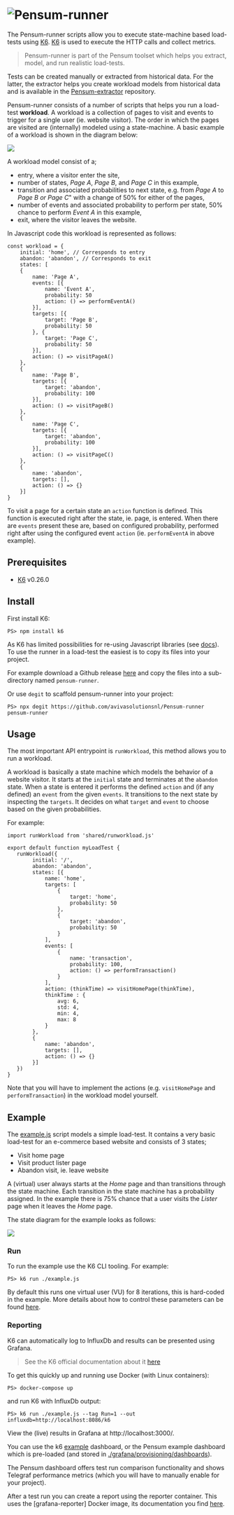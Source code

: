 # ![Pensum-runner](./logo.png)

The Pensum-runner scripts allow you to execute state-machine based load-tests using [K6](https://k6.io/).
[K6](https://k6.io/) is used to execute the HTTP calls and collect metrics.

> Pensum-runner is part of the Pensum toolset which helps you extract, model, and run realistic load-tests.

Tests can be created manually or extracted from historical data.
For the latter, the extractor helps you create workload models from historical data and is available in the [Pensum-extractor](https://github.com/avivasolutionsnl/Pensum-extractor) repository.

Pensum-runner consists of a number of scripts that helps you run a load-test **workload**. A workload is a collection of pages to visit and events to trigger for a single user (ie. website visitor). The order in which the pages are visited are (internally) modeled using a state-machine. A basic example of a workload is shown in the diagram below:

![](./workload.svg)

A workload model consist of a;
- entry, where a visitor enter the site,
- number of states, *Page A*, *Page B*, and *Page C* in this example,
- transition and associated probabilities to next state, e.g. from *Page A* to *Page B* *or* *Page C*" with a change of 50% for either of the pages,
- number of events and associated probability to perform per state, 50% chance to perform *Event A* in this example,
- exit, where the visitor leaves the website.

In Javascript code this workload is represented as follows:
```
const workload = {
    initial: 'home', // Corresponds to entry
    abandon: 'abandon', // Corresponds to exit
    states: [
    {
        name: 'Page A',
        events: [{
            name: 'Event A',
            probability: 50
            action: () => performEventA()
        }],
        targets: [{
            target: 'Page B',
            probability: 50
        }, {
            target: 'Page C',
            probability: 50
        }],
        action: () => visitPageA()
    }, 
    {
        name: 'Page B',
        targets: [{
            target: 'abandon',
            probability: 100
        }],
        action: () => visitPageB()
    },
    {
        name: 'Page C',
        targets: [{
            target: 'abandon',
            probability: 100
        }],
        action: () => visitPageC()
    },
    {
        name: 'abandon',
        targets: [],
        action: () => {}
    }]
}
```

To visit a page for a certain state an `action` function is defined. This function is executed right after the state, ie. page, is entered. When there are `events` present these are, based on configured probability, performed right after using the configured event `action` (ie. `performEventA` in above example).

## Prerequisites
- [K6](https://k6.io/) v0.26.0

## Install
First install K6:
```
PS> npm install k6
```

As K6 has limited possibilities for re-using Javascript libraries (see [docs](https://docs.k6.io/docs/modules)).
To use the runner in a load-test the easiest is to copy its files into your project.

For example download a Github release [here](https://github.com/avivasolutionsnl/Pensum-runner/releases) and copy the files into a sub-directory named `pensum-runner`.

Or use `degit` to scaffold pensum-runner into your project:
```
PS> npx degit https://github.com/avivasolutionsnl/Pensum-runner pensum-runner
```

## Usage
The most important API entrypoint is `runWorkload`, this method allows you to run a workload.

A workload is basically a state machine which models the behavior of a website visitor.
It starts at the `initial` state and terminates at the `abandon` state. When a state is entered it performs the defined `action` and (if any defined) an `event` from the given `events`. It transitions to the next state by inspecting the `targets`. It decides on what `target` and `event` to choose based on the given probabilities.

For example:
```
import runWorkload from 'shared/runworkload.js'

export default function myLoadTest {
   runWorkload({
        initial: '/',
        abandon: 'abandon',
        states: [{
            name: 'home',
            targets: [
                {
                    target: 'home',
                    probability: 50
                },
                {
                    target: 'abandon',
                    probability: 50
                }
            ],
            events: [
                {
                    name: 'transaction',
                    probability: 100,
                    action: () => performTransaction()
                }
            ],
            action: (thinkTime) => visitHomePage(thinkTime),
            thinkTime : {
                avg: 6, 
                std: 4, 
                min: 4, 
                max: 8   
            }
        },
        {
            name: 'abandon',
            targets: [],
            action: () => {}
        }]
   })
}
```
Note that you will have to implement the actions (e.g. `visitHomePage` and `performTransaction`) in the workload model yourself.

## Example
The [example.js](./example.js) script models a simple load-test. It contains a very basic load-test for an e-commerce based website and consists of 3 states;
- Visit home page
- Visit product lister page
- Abandon visit, ie. leave website

A (virtual) user always starts at the *Home* page and than transitions through the state machine. Each transition in the state machine has a probability assigned. In the example there is 75% chance that a user visits the *Lister* page when it leaves the *Home* page.

The state diagram for the example looks as follows:

![](./example.svg)

### Run
To run the example use the K6 CLI tooling. For example:
```
PS> k6 run ./example.js
```

By default this runs one virtual user (VU) for 8 iterations, this is hard-coded in the example.
More details about how to control these parameters can be found [here](https://docs.k6.io/docs/running-k6).

### Reporting
K6 can automatically log to InfluxDb and results can be presented using Grafana.

> See the K6 official documentation about it [here](https://docs.k6.io/docs/influxdb-grafana)

To get this quickly up and running use Docker (with Linux containers):
```
PS> docker-compose up
```

and run K6 with InfluxDb output:
```
PS> k6 run ./example.js --tag Run=1 --out influxdb=http://localhost:8086/k6
```

View the (live) results in Grafana at http://localhost:3000/.

You can use the k6 [example](https://grafana.com/grafana/dashboards/2587) dashboard, or
the Pensum example dashboard which is pre-loaded (and stored in [./grafana/provisioning/dashboards](./grafana/provisioning/dashboards)).

The Pensum dashboard offers test run comparison functionality and shows Telegraf performance metrics (which you will have to manually enable for your project).

After a test run you can create a report using the reporter container.
This uses the [grafana-reporter] Docker image, its documentation you find [here](https://github.com/IzakMarais/reporter).
